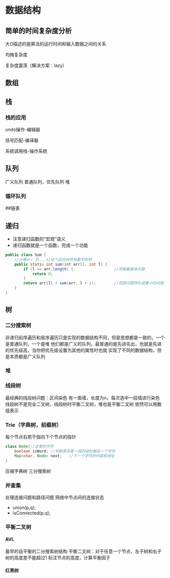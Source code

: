# 数据结构
## 简单的时间复杂度分析
大O描述的是算法的运行时间和输入数据之间的关系

均摊复杂度

复杂度震荡（解决方案：lazy）
## 数组

## 栈

### 栈的应用
undo操作-编辑器

括号匹配-编译器

系统调用栈-操作系统

## 队列
广义队列
普通队列，优先队列
堆
### 循环队列

##链表

## 递归
- 注意递归函数的“宏观”语义
- 递归函数就是一个函数，完成一个功能
```java
public class Sum {
    //计算arr【l...n)这个区间内所有数字的和
    public static int sum(int arr[], int l) {
        if (l == arr.length) {                  //求解最基本问题
            return 0;
        }
        return arr[l] + sum(arr, l + 1);        //把原问题转化成更小的问题
    }
}
```
## 树
### 二分搜索树
非递归前序遍历和层序遍历只是实现的数据结构不同，但是思想都是一致的，一个是普通队列，一个是堆
他们都是广义的队列，最普通的是先进先出，也就是先进的优先级高，当你把优先级设置为其他的属性时也就
实现了不同的数据结构，但是本质都是广义队列

### 堆
### 线段树
最经典的线段树问题：区间染色
有一面墙，长度为n，每次选中一段墙进行染色
线段树不是完全二叉树，线段树时平衡二叉树，堆也是平衡二叉树
依然可以用数组表示
### Trie（字典树，前缀树）
每个节点右若干指向下个节点的指针
```java
class Node{//这里的字符
    boolean isWord; //判断是否是一段内容的最后一个字符
    Map<char, Node> next;   //下一个字符的内容和地址
}
```
压缩字典树
三分搜索树
### 并查集
处理连接问题和路径问题
网络中节点间的连接状态
- union(p,q);
- isConnected(p,q);
### 平衡二叉树
#### AVL
最早的自平衡的二分搜索树结构
平衡二叉树：对于任意一个节点，左子树和右子树的高度差不能超过1
标注节点的高度，计算平衡因子
#### 红黑树
